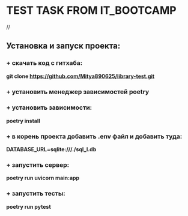 # TEST TASK FROM IT_BOOTCAMP
//
## Установка и запуск проекта:
### + скачать код с гитхаба: 
**git clone https://github.com/Mitya890625/library-test.git** 
### + установить менеджер зависимостей poetry
### + установить зависимости: 
**poetry install**
### + в корень проекта добавить .env файл и добавить туда: 
**DATABASE_URL=sqlite:///./sql_l.db**
### + запустить сервер: 
**poetry run uvicorn main:app**
### + запустить тесты: 
**poetry run pytest** 
